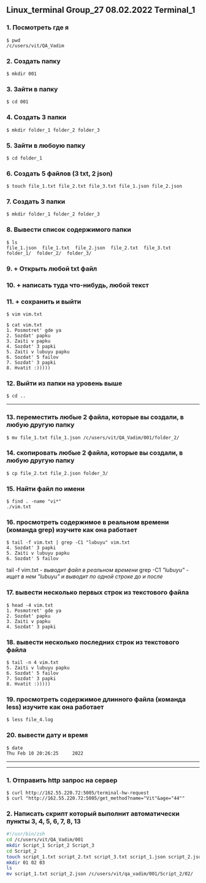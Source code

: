 ## __Linux_terminal Group_27 08.02.2022 Terminal_1__

### __1. Посмотреть где я__
```
$ pwd
/c/users/vit/QA_Vadim
```

### __2. Создать папку__
```
$ mkdir 001
```

### __3. Зайти в папку__
```
$ cd 001
```

### __4. Создать 3 папки__
```
$ mkdir folder_1 folder_2 folder_3
```

### __5. Зайти в любоую папку__
```
$ cd folder_1
```

### __6. Создать 5 файлов (3 txt, 2 json)__
```
$ touch file_1.txt file_2.txt file_3.txt file_1.json file_2.json
```

### __7. Создать 3 папки__
```
$ mkdir folder_1 folder_2 folder_3
```

### __8. Вывести список содержимого папки__
```
$ ls
file_1.json  file_1.txt  file_2.json  file_2.txt  file_3.txt  folder_1/  folder_2/  folder_3/
```

### __9. + Открыть любой txt файл__
### __10. + написать туда что-нибудь, любой текст__
### __11. + сохранить и выйти__
```
$ vim vim.txt

$ cat vim.txt
1. Posmotret' gde ya
2. Sozdat' papku
3. Zaiti v papku
4. Sozdat' 3 papki
5. Zaiti v lubuyu papku
6. Sozdat' 5 failov
7. Sozdat' 3 papki
8. Hvatit :)))))
```

### __12. Выйти из папки на уровень выше__
```
$ cd ..
```

___


### __13. переместить любые 2 файла, которые вы создали, в любую другую папку__
```
$ mv file_1.txt file_1.json /c/users/vit/QA_Vadim/001/folder_2/
```

### __14. скопировать любые 2 файла, которые вы создали, в любую другую папку__
```
$ cp file_2.txt file_2.json folder_3/
```

### __15. Найти файл по имени__
```
$ find . -name "vi*"
./vim.txt
```

### __16. просмотреть содержимое в реальном времени (команда grep) изучите как она работает__
```
$ tail -f vim.txt | grep -C1 "lubuyu" vim.txt
4. Sozdat' 3 papki
5. Zaiti v lubuyu papku
6. Sozdat' 5 failov
```

tail -f vim.txt - _выводит файл в реальном времени_ 
grep -C1 _"lubuyu" - ищет в нем "lubuyu" и выводит по одной строке до и после_

### __17. вывести несколько первых строк из текстового файла__
```
$ head -4 vim.txt
1. Posmotret' gde ya
2. Sozdat' papku
3. Zaiti v papku
4. Sozdat' 3 papki
```

### __18. вывести несколько последних строк из текстового файла__
```
$ tail -n 4 vim.txt
5. Zaiti v lubuyu papku
6. Sozdat' 5 failov
7. Sozdat' 3 papki
8. Hvatit :)))))
```

### __19. просмотреть содержимое длинного файла (команда less) изучите как она работает__
```
$ less file_4.log
```

### __20. вывести дату и время__
```
$ date
Thu Feb 10 20:26:25     2022
```

___
___

### __1. Отправить http запрос на сервер__
```
$ curl http://162.55.220.72:5005/terminal-hw-request
$ curl "http://162.55.220.72:5005/get_method?name="Vit"&age="44""
```

### __2. Написать скрипт который выполнит автоматически пункты 3, 4, 5, 6, 7, 8, 13__
```sh
#!/usr/bin/zsh
cd /c/users/vit/QA_Vadim/001
mkdir Script_1 Script_2 Script_3
cd Script_2
touch script_1.txt script_2.txt script_3.txt script_1.json script_2.json
mkdir 01 02 03
ls
mv script_1.txt script_2.json /c/users/vit/qa_vadim/001/Script_2/02/
```

